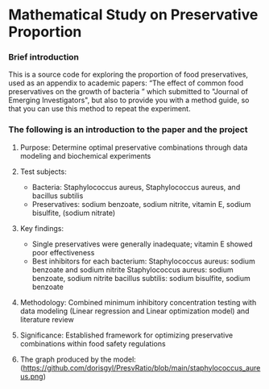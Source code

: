 # Mathematical Study on Preservative Proportion

### Brief introduction
This is a source code for exploring the proportion of food preservatives, used as an appendix to academic papers: “The effect of common food preservatives on the growth of bacteria ” which submitted to "Journal of Emerging Investigators", but also to provide you with a method guide, so that you can use this method to repeat the experiment.

### The following is an introduction to the paper and the project
1. Purpose: Determine optimal preservative combinations through data modeling and biochemical experiments

2. Test subjects:
   - Bacteria: Staphylococcus aureus, Staphylococcus aureus, and bacillus subtilis
   - Preservatives: sodium benzoate, sodium nitrite, vitamin E, sodium bisulfite, (sodium nitrate)

3. Key findings:
   - Single preservatives were generally inadequate; vitamin E showed poor effectiveness
   - Best inhibitors for each bacterium:
    Staphylococcus aureus: sodium benzoate and sodium nitrite
   Staphylococcus aureus: sodium benzoate, sodium nitrite
    bacillus subtilis: sodium bisulfite, sodium benzoate

4. Methodology: Combined minimum inhibitory concentration testing with data modeling (Linear regression and Linear optimization model) and literature review

5. Significance: Established framework for optimizing preservative combinations within food safety regulations

6. The graph produced by the model:
(https://github.com/dorisgyl/PresvRatio/blob/main/staphylococcus_aureus.png)
